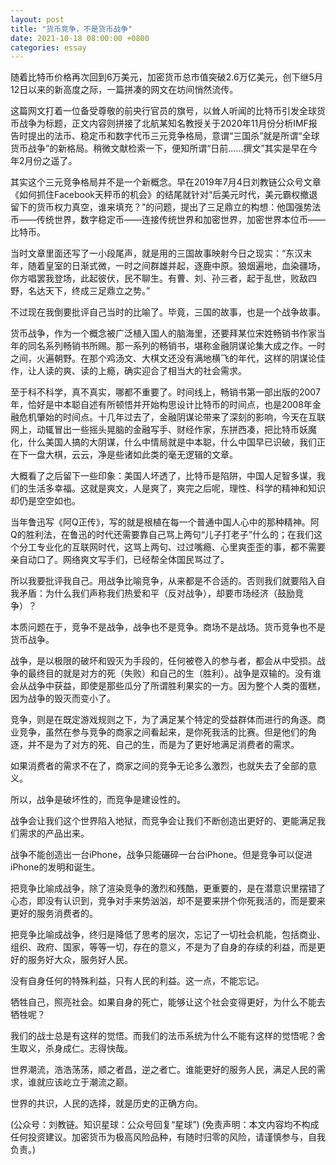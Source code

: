 ```yaml
---
layout: post
title: "货币竞争，不是货币战争"
date: 2021-10-18 08:00:00 +0800
categories: essay
---
```


随着比特币价格再次回到6万美元，加密货币总市值突破2.6万亿美元，创下继5月12日以来的新高度之际，一篇拼凑的网文在坊间悄然流传。

这篇网文打着一位备受尊敬的前央行官员的旗号，以耸人听闻的比特币引发全球货币战争为标题，正文内容则拼接了北航某知名教授关于2020年11月份分析IMF报告时提出的法币、稳定币和数字代币三元竞争格局，意谓“三国杀”就是所谓“全球货币战争”的新格局。稍微文献检索一下，便知所谓“日前……撰文”其实是早在今年2月份之遥了。

其实这个三元竞争格局并不是一个新概念。早在2019年7月4日刘教链公众号文章《如何抓住Facebook天秤币的机会》的结尾就针对“后美元时代，美元霸权撤退留下的货币权力真空，谁来填充？”的问题，提出了三足鼎立的构想：他国强势法币——传统世界，数字稳定币——连接传统世界和加密世界，加密世界本位币——比特币。

当时文章里面还写了一小段尾声，就是用的三国故事映射今日之现实：“东汉末年，随着皇室的日渐式微，一时之间群雄并起，逐鹿中原。狼烟遍地，血染疆场，你方唱罢我登场，此起彼伏，民不聊生。有曹、刘、孙三者，起于乱世，败敌四野，名达天下，终成三足鼎立之势。”

不过现在我倒要批评自己当时的比喻了。毕竟，三国的故事，也是一个战争故事。

货币战争，作为一个概念被广泛植入国人的脑海里，还要拜某位宋姓畅销书作家当年的同名系列畅销书所赐。那一系列的畅销书，堪称金融阴谋论集大成之作。一时之间，火遍朝野。在那个鸡汤文、大棋文还没有满地横飞的年代，这样的阴谋论佳作，让人读的爽、读的上瘾，确实迎合了相当大的社会需求。

至于科不科学，真不真实，哪都不重要了。时间线上，畅销书第一部出版的2007年，恰好是中本聪自述有所顿悟并开始构思设计比特币的时间点，也是2008年金融危机肇始的时间点。十几年过去了，金融阴谋论带来了深刻的影响，今天在互联网上，动辄冒出一些摇头晃脑的金融写手、财经作家，东拼西凑，把比特币妖魔化，什么美国人搞的大阴谋，什么中情局就是中本聪，什么中国早已识破，我们正在下一盘大棋，云云，净是些诸如此类的毫无逻辑的文章。

大概看了之后留下一些印象：美国人坏透了，比特币是陷阱，中国人足智多谋，我们的生活多幸福。这就是爽文，人是爽了，爽完之后呢，理性、科学的精神和知识却仍是空空如也。

当年鲁迅写《阿Q正传》，写的就是根植在每一个普通中国人心中的那种精神。阿Q的胜利法，在鲁迅的时代还需要靠自己骂上两句“儿子打老子”什么的；在我们这个分工专业化的互联网时代，这骂上两句、过过嘴瘾、心里爽歪歪的事，都不需要亲自动口了。网络爽文写手们，已经帮全体国民骂过了。

所以我要批评我自己。用战争比喻竞争，从来都是不合适的。否则我们就要陷入自我矛盾：为什么我们声称我们热爱和平（反对战争），却要市场经济（鼓励竞争）？

本质问题在于，竞争不是战争，战争也不是竞争。商场不是战场。货币竞争也不是货币战争。

战争，是以极限的破坏和毁灭为手段的，任何被卷入的参与者，都会从中受损。战争的最终目的就是对方的死（失败）和自己的生（胜利）。战争是双输的。没有谁会从战争中获益，即使是那些瓜分了所谓胜利果实的一方。因为整个人类的蛋糕，因为战争的毁灭而变小了。

竞争，则是在既定游戏规则之下，为了满足某个特定的受益群体而进行的角逐。商业竞争，虽然在参与竞争的商家之间看起来，是你死我活的比赛。但是他们的角逐，并不是为了对方的死、自己的生，而是为了更好地满足消费者的需求。

如果消费者的需求不在了，商家之间的竞争无论多么激烈，也就失去了全部的意义。

所以，战争是破坏性的，而竞争是建设性的。

战争会让我们这个世界陷入地狱，而竞争会让我们不断创造出更好的、更能满足我们需求的产品出来。

战争不能创造出一台iPhone，战争只能碾碎一台台iPhone。但是竞争可以促进iPhone的发明和诞生。

把竞争比喻成战争，除了渲染竞争的激烈和残酷，更重要的，是在潜意识里摆错了心态，即没有认识到，竞争对手来势汹汹，却不是要来拼个你死我活的，而是要来更好的服务消费者的。

把竞争比喻成战争，终归是降低了思考的层次，忘记了一切社会机能，包括商业、组织、政府、国家，等等一切，存在的意义，不是为了自身的存续的利益，而是更好的服务好大众，服务好人民。

没有自身任何的特殊利益，只有人民的利益。这一点，不能忘记。

牺牲自己，照亮社会。如果自身的死亡，能够让这个社会变得更好，为什么不能去牺牲呢？

我们的战士总是有这样的觉悟。而我们的法币系统为什么不能有这样的觉悟呢？舍生取义，杀身成仁。志得快哉。

世界潮流，浩浩荡荡，顺之者昌，逆之者亡。谁能更好的服务人民，满足人民的需求，谁就应该屹立于潮流之巅。

世界的共识，人民的选择，就是历史的正确方向。

(公众号：刘教链。知识星球：公众号回复“星球”)
(免责声明：本文内容均不构成任何投资建议。加密货币为极高风险品种，有随时归零的风险，请谨慎参与，自我负责。)
